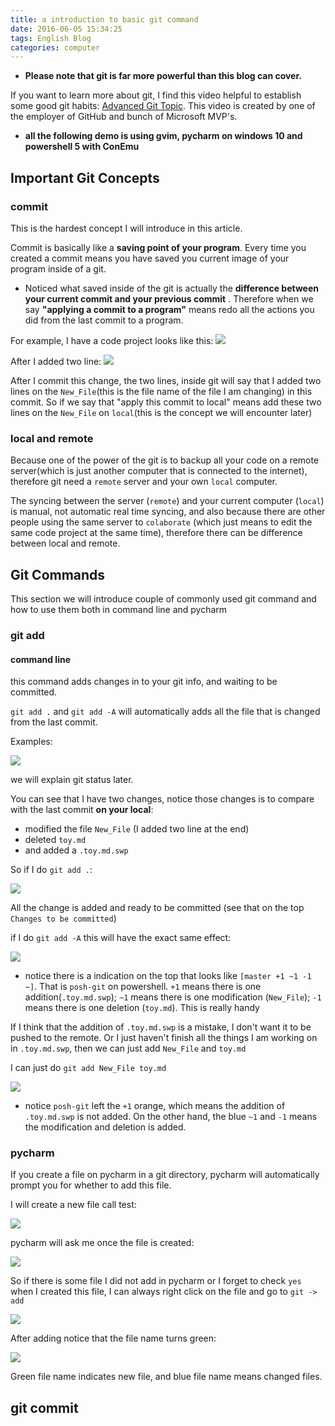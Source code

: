 ```yaml
---
title: a introduction to basic git command
date: 2016-06-05 15:34:25
tags: English Blog
categories: computer
---
```


* **Please note that git is far more powerful than this blog can cover.**

If you want to learn more about git, 
I find this video helpful to establish some good git habits:
[Advanced Git Topic](https://channel9.msdn.com/events/MVP-RD-Americas/GitHub--Microsoft-Partnership/GH3-AdvancedGit-commits-stash-stagingarea).
This video is created by one of the employer of GitHub and bunch of Microsoft MVP's.


* **all the following demo is using gvim, pycharm on windows 10 and powershell 5 with ConEmu**


## Important Git Concepts


### commit 
This is the hardest concept I will introduce in this article.

Commit is basically like a **saving point of your program**. 
Every time you created a commit means you have saved you current image of your program inside of a git.

* Noticed what saved inside of the git is actually the **difference between your current commit and your previous commit** .
Therefore when we say **"applying a commit to a program"** means redo all the actions you did from the last commit to a program.

For example, I have a code project looks like this:
![](/images/git_basic/befor_change.PNG)

After I added two line:
![](/images/git_basic/after_change.PNG)

After I commit this change, the two lines, inside git will say that I added two lines on the `New_File`(this is the file name of the file I am changing) in this commit.
So if we say that "apply this commit to local" means add these two lines on the `New_File` on `local`(this is the concept we will encounter later) 

### local and remote

Because one of the power of the git is to backup all your code on a remote server(which is just another computer that is connected to the internet),
therefore git need a `remote` server and your own `local` computer.

The syncing between the server (`remote`) and your current computer (`local`) is manual, not automatic real time syncing,
and also because there are other people using the same server to `colaborate` (which just means to edit the same code project at the same time), therefore there can be difference between local and remote.


## Git Commands

This section we will introduce couple of commonly used git command and how to use them both in command line and pycharm


### git add 

#### command line

this command adds changes in to your git info, and waiting to be committed.

`git add .` and `git add -A` will automatically adds all the file that is changed from the last commit.

Examples:

![](/images/git_basic/git_status.PNG)

we will explain git status later.

You can see that I have two changes, notice those changes is to compare with the last commit **on your local**: 

  * modified the file `New_File` (I added two line at the end)
  * deleted `toy.md`
  * and added a `.toy.md.swp`

So if I do `git add .`:

![](/images/git_basic/git_add_dot.PNG)

All the change is added and ready to be committed (see that on the top `Changes to be committed`)

if I do `git add -A` this will have the exact same effect:

![](/images/git_basic/git_add_minusA.PNG)

* notice there is a indication on the top that looks like `[master +1 ~1 -1 ~]`.
That is `posh-git` on powershell. 
`+1` means there is one addition(`.toy.md.swp`); 
`~1` means there is one modification (`New_File`);
`-1` means there is one deletion (`toy.md`).
This is really handy

If I think that the addition of `.toy.md.swp` is a mistake, I don't want it to be pushed to the remote.
Or I just haven't finish all the things I am working on in `.toy.md.swp`, 
then we can just add `New_File` and `toy.md`

I can just do `git add New_File toy.md`

![](/images/git_basic/git_add_selected.PNG)

* notice `posh-git` left the `+1` orange, which means the addition of `.toy.md.swp` is not added. 
On the other hand, the blue `~1` and `-1` means the modification and deletion is added.

### pycharm

If you create a file on pycharm in a git directory, 
pycharm will automatically prompt you for whether to add this file.

I will create a new file call test:

![](/images/git_basic/pycharm_new_file.PNG)

pycharm will ask me once the file is created:

![](/images/git_basic/pycharm_git_add_promp.PNG)

So if there is some file I did not add in pycharm or I forget to check `yes` when I created this file,
I can always right click on the file and go to `git -> add`

![](/images/git_basic/pycharm_git_add_manual.PNG)

After adding notice that the file name turns green:

![](/images/git_basic/pycharm_git_add_after.PNG)

Green file name indicates new file, and blue file name means changed files.

## git commit 



